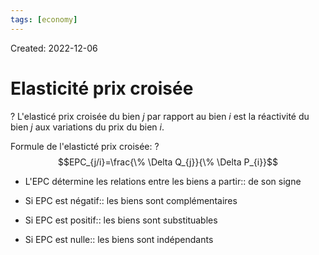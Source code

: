 ```yaml
---
tags: [economy]
---
```

Created: 2022-12-06

# Elasticité prix croisée
?
L'elasticé prix croisée du bien $j$ par rapport au bien $i$ est la réactivité du bien $j$ aux variations du prix du bien $i$.
<!--SR:!2023-10-24,76,230-->

Formule de l'elasticté prix croisée:
?
$$EPC_{j/i}=\frac{\% \Delta Q_{j}}{\% \Delta P_{i}}$$
<!--SR:!2023-10-11,191,250-->

- L'EPC détermine les relations entre les biens a partir:: de son signe
<!--SR:!2023-09-17,149,210-->
- Si EPC est négatif:: les biens sont complémentaires
<!--SR:!2023-09-22,68,230-->
- Si EPC est positif:: les biens sont substituables
<!--SR:!2024-01-02,128,210-->
- Si EPC est nulle:: les biens sont indépendants
<!--SR:!2023-12-09,89,230-->